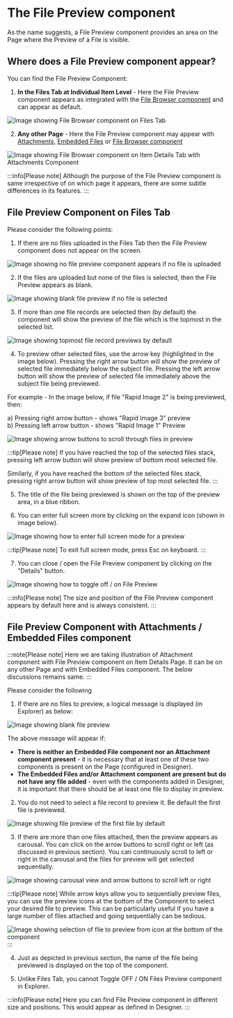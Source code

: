 # The File Preview component

As the name suggests, a File Preview component provides an area on the Page where the Preview of a File is visible.

## Where does a File Preview component appear?

You can find the File Preview Component:

1) **In the Files Tab at Individual Item Level** - Here the File Preview component appears as integrated with the [File Browser component](<../file-browser/file-browser.md>) and can appear as default.
   
  ![Image showing File Browser component on Files Tab](<File Preview 1.png>)

2) **Any other Page** - Here the File Preview component may appear with [Attachments](../Attachments/Attachments.md), [Embedded Files](<../Embedded Files/Embedded Files.md>) or [File Browser component](<../file-browser/file-browser.md>)

  ![Image showing File Browser component on Item Details Tab with Attachments Component](<File preview 2.png>)

:::info[Please note]
Although the purpose of the File Preview component is same irrespective of on which page it appears, there are some subtle differences in its features.
:::

## File Preview Component on Files Tab

Please consider the following points:

1) If there are no files uploaded in the Files Tab then the File Preview component does not appear on the screen.

![Image showing no file preview component appears if no file is uploaded](<File Preview 3.png>)

2) If the files are uploaded but none of the files is selected, then the File Preview appears as blank.

![Image showing blank file preview if no file is selected](<File Preview 4.png>)

3) If more than one file records are selected then (by default) the component will show the preview of the file which is the topmost in the selected list. 

![Image showing topmost file record previews by default](<File Preview 5 .png>)

4) To preview other selected files, use the arrow key (highlighted in the image below). Pressing the right arrow button will show the preview of selected file immediately below the subject file. Pressing the left arrow button will show the preview of selected file immediately above the subject file being previewed.

For example - In the image below, if file "Rapid Image 2" is being previewed, then:

a) Pressing right arrow button - shows "Rapid Image 3" preview  
b) Pressing left arrow button - shows "Rapid Image 1" Preview

![Image showing arrow buttons to scroll through files in preview](<File Preview 6.png>)

:::tip[Please note]
If you have reached the top of the selected files stack, pressing left arrow button will show preview of bottom most selected file.

Similarly, if you have reached the bottom of the selected files stack, pressing right arrow button will show preview of top most selected file.
:::

5) The title of the file being previewed is shown on the top of the preview area, in a blue ribbon.

6) You can enter full screen more by clicking on the expand icon (shown in image below). 

![Image showing how to enter full screen mode for a preview](<File Preview 7.png>)

:::tip[Please note]
To exit full screen mode, press Esc on keyboard.
:::

7) You can close / open the File Preview component by clicking on the "Details" button.

![Image showing how to toggle off / on File Preview](<File Preview 8.png>)

:::info[Please note]
The size and position of the File Preview component appears by default here and is always consistent.
:::

## File Preview Component with Attachments / Embedded Files component

:::note[Please note]
Here we are taking illustration of Attachment component with File Preview component on Item Details Page. It can be on any other Page and with Embedded Files component. The below discussions remains same.
:::

Please consider the following

1) If there are no files to preview, a logical message is displayed (in Explorer) as below:

![Image showing blank file preview](<File preview 9.png>)

The above message will appear if:

- **There is neither an Embedded File component nor an Attachment component present** - it is necessary that at least one of these two components is present on the Page (configured in Designer).
- **The Embedded Files and/or Attachment component are present but do not have any file added** - even with the components added in Designer, it is important that there should be at least one file to display in preview.

2) You do not need to select a file record to preview it. Be default the first file is previewed.

![Image showing file preview of the first file by default](<File preview 10.png>)

3) If there are more than one files attached, then the preview appears as carousal. You can click on the arrow buttons to scroll right or left (as discussed in previous section). You can continuously scroll to left or right in the carousal and the files for preview will get selected sequentially.

![Image showing carousal view and arrow buttons to scroll left or right](<File preview 11.png>)

:::tip[Please note]
While arrow keys allow you to sequentially preview files, you can use the preview icons at the bottom of the Component to select your desired file to preview. This can be particularly useful if you have a large number of files attached and going sequentially can be tedious.

![Image showing selection of file to preview from icon at the bottom of the component](<File preview 12.png>)
:::

4) Just as depicted in previous section, the name of the file being previewed is displayed on the top of the component.

5) Unlike Files Tab, you cannot Toggle OFF / ON Files Preview component in Explorer. 

:::info[Please note]
Here you can find File Preview component in different size and positions. This would appear as defined in Designer.
:::